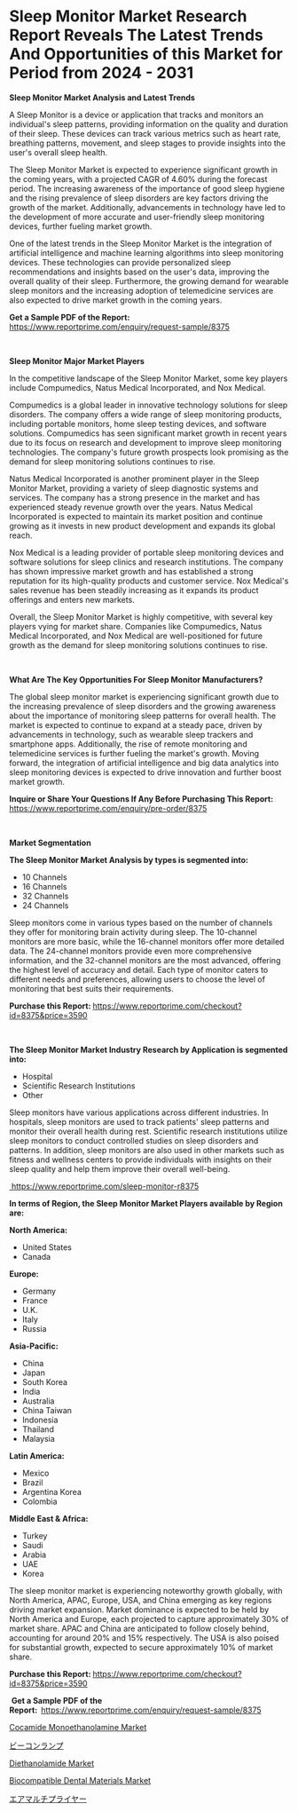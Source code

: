 <p><h1>Sleep Monitor Market Research Report Reveals The Latest Trends And Opportunities of this Market for Period from 2024 - 2031</h1></p><p><strong>Sleep Monitor Market Analysis and Latest Trends</strong></p>
<p><p>A Sleep Monitor is a device or application that tracks and monitors an individual's sleep patterns, providing information on the quality and duration of their sleep. These devices can track various metrics such as heart rate, breathing patterns, movement, and sleep stages to provide insights into the user's overall sleep health.</p><p>The Sleep Monitor Market is expected to experience significant growth in the coming years, with a projected CAGR of 4.60% during the forecast period. The increasing awareness of the importance of good sleep hygiene and the rising prevalence of sleep disorders are key factors driving the growth of the market. Additionally, advancements in technology have led to the development of more accurate and user-friendly sleep monitoring devices, further fueling market growth.</p><p>One of the latest trends in the Sleep Monitor Market is the integration of artificial intelligence and machine learning algorithms into sleep monitoring devices. These technologies can provide personalized sleep recommendations and insights based on the user's data, improving the overall quality of their sleep. Furthermore, the growing demand for wearable sleep monitors and the increasing adoption of telemedicine services are also expected to drive market growth in the coming years.</p></p>
<p><strong>Get a Sample PDF of the Report:&nbsp;</strong> <a href="https://www.reportprime.com/enquiry/request-sample/8375">https://www.reportprime.com/enquiry/request-sample/8375</a></p>
<p>&nbsp;</p>
<p><strong>Sleep Monitor Major Market Players</strong></p>
<p><p>In the competitive landscape of the Sleep Monitor Market, some key players include Compumedics, Natus Medical Incorporated, and Nox Medical.</p><p>Compumedics is a global leader in innovative technology solutions for sleep disorders. The company offers a wide range of sleep monitoring products, including portable monitors, home sleep testing devices, and software solutions. Compumedics has seen significant market growth in recent years due to its focus on research and development to improve sleep monitoring technologies. The company's future growth prospects look promising as the demand for sleep monitoring solutions continues to rise.</p><p>Natus Medical Incorporated is another prominent player in the Sleep Monitor Market, providing a variety of sleep diagnostic systems and services. The company has a strong presence in the market and has experienced steady revenue growth over the years. Natus Medical Incorporated is expected to maintain its market position and continue growing as it invests in new product development and expands its global reach.</p><p>Nox Medical is a leading provider of portable sleep monitoring devices and software solutions for sleep clinics and research institutions. The company has shown impressive market growth and has established a strong reputation for its high-quality products and customer service. Nox Medical's sales revenue has been steadily increasing as it expands its product offerings and enters new markets.</p><p>Overall, the Sleep Monitor Market is highly competitive, with several key players vying for market share. Companies like Compumedics, Natus Medical Incorporated, and Nox Medical are well-positioned for future growth as the demand for sleep monitoring solutions continues to rise.</p></p>
<p>&nbsp;</p>
<p><strong>What Are The Key Opportunities For Sleep Monitor Manufacturers?</strong></p>
<p><p>The global sleep monitor market is experiencing significant growth due to the increasing prevalence of sleep disorders and the growing awareness about the importance of monitoring sleep patterns for overall health. The market is expected to continue to expand at a steady pace, driven by advancements in technology, such as wearable sleep trackers and smartphone apps. Additionally, the rise of remote monitoring and telemedicine services is further fueling the market's growth. Moving forward, the integration of artificial intelligence and big data analytics into sleep monitoring devices is expected to drive innovation and further boost market growth.</p></p>
<p><strong>Inquire or Share Your Questions If Any Before Purchasing This Report:</strong> <a href="https://www.reportprime.com/enquiry/pre-order/8375">https://www.reportprime.com/enquiry/pre-order/8375</a></p>
<p>&nbsp;</p>
<p><strong>Market Segmentation</strong></p>
<p><strong>The Sleep Monitor Market Analysis by types is segmented into:</strong></p>
<p><ul><li>10 Channels</li><li>16 Channels</li><li>32 Channels</li><li>24 Channels</li></ul></p>
<p><p>Sleep monitors come in various types based on the number of channels they offer for monitoring brain activity during sleep. The 10-channel monitors are more basic, while the 16-channel monitors offer more detailed data. The 24-channel monitors provide even more comprehensive information, and the 32-channel monitors are the most advanced, offering the highest level of accuracy and detail. Each type of monitor caters to different needs and preferences, allowing users to choose the level of monitoring that best suits their requirements.</p></p>
<p><strong>Purchase this Report:&nbsp;</strong><a href="https://www.reportprime.com/checkout?id=8375&price=3590">https://www.reportprime.com/checkout?id=8375&price=3590</a></p>
<p>&nbsp;</p>
<p><strong>The Sleep Monitor Market Industry Research by Application is segmented into:</strong></p>
<p><ul><li>Hospital</li><li>Scientific Research Institutions</li><li>Other</li></ul></p>
<p><p>Sleep monitors have various applications across different industries. In hospitals, sleep monitors are used to track patients' sleep patterns and monitor their overall health during rest. Scientific research institutions utilize sleep monitors to conduct controlled studies on sleep disorders and patterns. In addition, sleep monitors are also used in other markets such as fitness and wellness centers to provide individuals with insights on their sleep quality and help them improve their overall well-being.</p></p>
<p><a href="https://www.reportprime.com/sleep-monitor-r8375">&nbsp;https://www.reportprime.com/sleep-monitor-r8375</a></p>
<p><strong>In terms of Region, the Sleep Monitor Market Players available by Region are:</strong></p>
<p>
    <p> <strong> North America: </strong>
        <ul>
            <li>United States</li>
            <li>Canada</li>
        </ul>
        </p> 
    <p> <strong> Europe: </strong>
        <ul>
            <li>Germany</li>
            <li>France</li>
            <li>U.K.</li>
            <li>Italy</li>
            <li>Russia</li>
        </ul>
        </p> 
    <p> <strong> Asia-Pacific: </strong>
        <ul>
            <li>China</li>
            <li>Japan</li>
            <li>South Korea</li>
            <li>India</li>
            <li>Australia</li>
            <li>China Taiwan</li>
            <li>Indonesia</li>
            <li>Thailand</li>
            <li>Malaysia</li>
        </ul>
        </p> 
    <p> <strong> Latin America: </strong>
        <ul>
            <li>Mexico</li>
            <li>Brazil</li>
            <li>Argentina Korea</li>
            <li>Colombia</li>
        </ul>
        </p> 
    <p> <strong> Middle East & Africa: </strong>
        <ul>
            <li>Turkey</li>
            <li>Saudi</li>
            <li>Arabia</li>
            <li>UAE</li>
            <li>Korea</li>
        </ul>
    </p>
    </p>
<p><p>The sleep monitor market is experiencing noteworthy growth globally, with North America, APAC, Europe, USA, and China emerging as key regions driving market expansion. Market dominance is expected to be held by North America and Europe, each projected to capture approximately 30% of market share. APAC and China are anticipated to follow closely behind, accounting for around 20% and 15% respectively. The USA is also poised for substantial growth, expected to secure approximately 10% of market share.</p></p>
<p><strong>Purchase this Report: </strong><a href="https://www.reportprime.com/checkout?id=8375&price=3590">https://www.reportprime.com/checkout?id=8375&price=3590</a></p>
<p>&nbsp;<strong>Get a Sample PDF of the Report:&nbsp;&nbsp;</strong><a href="https://www.reportprime.com/enquiry/request-sample/8375">https://www.reportprime.com/enquiry/request-sample/8375</a></p>
<p><strong></strong></p>
<p><p><a href="https://issuu.com/reportprime-2/docs/cocamide-monoethanolamine-market-size-2030.pptx">Cocamide Monoethanolamine Market</a></p><p><a href="https://github.com/qwpelcjko9242629/Market-Research-Report-List-1/blob/main/179799622796.md">ビーコンランプ</a></p><p><a href="https://issuu.com/reportprime-2/docs/diethanolamide-market-size-2030.pptx">Diethanolamide Market</a></p><p><a href="https://github.com/Angelnienowdseej3e45z3p8c/Market-Research-Report-List-2/blob/main/biocompatible-dental-materials-market.md">Biocompatible Dental Materials Market</a></p><p><a href="https://github.com/gfggqjbfys368009/Market-Research-Report-List-1/blob/main/924404622797.md">エアマルチプライヤー</a></p></p>